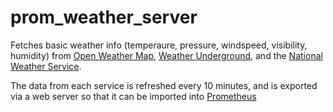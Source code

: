 # prom_weather_server

Fetches basic weather info (temperaure, pressure, windspeed, visibility, humidity) from
[Open Weather Map](https://openweathermap.org/), [Weather Underground](https://www.wunderground.com/),
and the [National Weather Service](https://forecast-v3.weather.gov/documentation).

The data from each service is refreshed every 10 minutes, and is exported via a web server so that
it can be imported into [Prometheus](https://prometheus.io/)
